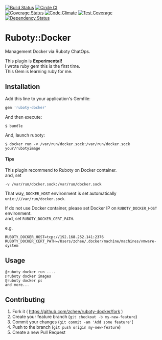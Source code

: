 [![Build Status](https://travis-ci.org/zchee/ruboty-docker.svg?branch=master)](https://travis-ci.org/zchee/ruboty-docker)
[![Circle CI](https://circleci.com/gh/zchee/ruboty-docker.svg?style=svg)](https://circleci.com/gh/zchee/ruboty-docker)  
[![Coverage Status](https://coveralls.io/repos/zchee/ruboty-docker/badge.svg)](https://coveralls.io/r/zchee/ruboty-docker)
[![Code Climate](https://codeclimate.com/github/zchee/ruboty-docker/badges/gpa.svg)](https://codeclimate.com/github/zchee/ruboty-docker)
[![Test Coverage](https://codeclimate.com/github/zchee/ruboty-docker/badges/coverage.svg)](https://codeclimate.com/github/zchee/ruboty-docker/coverage)  
[![Dependency Status](https://gemnasium.com/zchee/ruboty-docker.svg)](https://gemnasium.com/zchee/ruboty-docker)
# Ruboty::Docker

Management Docker via Ruboty ChatOps.  

This plugin is **Experimental!**  
I wrote ruby gem this is the first time.   
This Gem is learning ruby for me.

## Installation

Add this line to your application's Gemfile:

```ruby
gem 'ruboty-docker'
```

And then execute:

    $ bundle

And, launch ruboty:

```
$ docker run -v /var/run/docker.sock:/var/run/docker.sock your/rubotyimage
```

#### Tips
This plugin recommend to Ruboty on Docker container.  
and, set
   
    -v /var/run/docker.sock:/var/run/docker.sock
   
That way, `DOCKER_HOST` environment is set automatically `unix:///var/run/docker.sock`.  

If do not use Docker container, please set Docker IP on `RUBOTY_DOCKER_HOST` environment.  
and, set `RUBOTY_DOCKER_CERT_PATH`.

e.g.
```
RUBOTY_DOCKER_HOST=tcp://192.168.252.141:2376
RUBOTY_DOCKER_CERT_PATH=/Users/zchee/.docker/machine/machines/vmware-system
```

## Usage
```
@ruboty docker run ....
@ruboty docker images
@ruboty docker ps
and more...
```

## Contributing

1. Fork it ( https://github.com/zchee/ruboty-docker/fork )
2. Create your feature branch (`git checkout -b my-new-feature`)
3. Commit your changes (`git commit -am 'Add some feature'`)
4. Push to the branch (`git push origin my-new-feature`)
5. Create a new Pull Request
